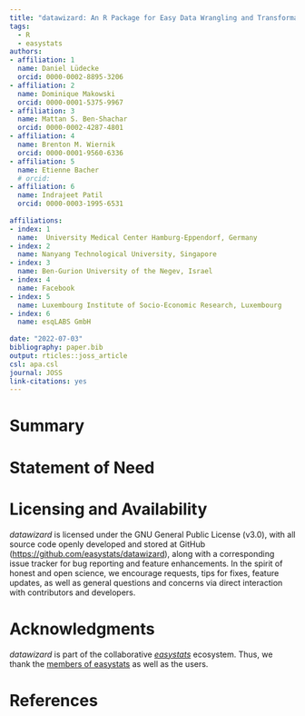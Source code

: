 ```yaml
---
title: "datawizard: An R Package for Easy Data Wrangling and Transformations"
tags:
  - R
  - easystats
authors:
- affiliation: 1
  name: Daniel Lüdecke
  orcid: 0000-0002-8895-3206
- affiliation: 2
  name: Dominique Makowski
  orcid: 0000-0001-5375-9967
- affiliation: 3
  name: Mattan S. Ben-Shachar
  orcid: 0000-0002-4287-4801
- affiliation: 4
  name: Brenton M. Wiernik
  orcid: 0000-0001-9560-6336
- affiliation: 5
  name: Etienne Bacher
  # orcid: 
- affiliation: 6
  name: Indrajeet Patil
  orcid: 0000-0003-1995-6531
  
affiliations:
- index: 1
  name:  University Medical Center Hamburg-Eppendorf, Germany
- index: 2
  name: Nanyang Technological University, Singapore
- index: 3
  name: Ben-Gurion University of the Negev, Israel
- index: 4
  name: Facebook
- index: 5
  name: Luxembourg Institute of Socio-Economic Research, Luxembourg
- index: 6
  name: esqLABS GmbH
  
date: "2022-07-03"
bibliography: paper.bib
output: rticles::joss_article
csl: apa.csl
journal: JOSS
link-citations: yes
---
```




# Summary

# Statement of Need

# Licensing and Availability

*datawizard* is licensed under the GNU General Public License (v3.0), with all source code openly developed and stored at GitHub (<https://github.com/easystats/datawizard>), along with a corresponding issue tracker for bug reporting and feature enhancements. In the spirit of honest and open science, we encourage requests, tips for fixes, feature updates, as well as general questions and concerns via direct interaction with contributors and developers.

# Acknowledgments

*datawizard* is part of the collaborative [*easystats*](https://github.com/easystats/easystats) ecosystem. Thus, we thank the [members of easystats](https://github.com/orgs/easystats/people) as well as the users.

# References
